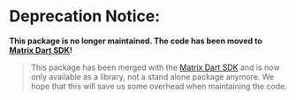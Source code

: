 # Deprecation Notice:

**This package is no longer maintained. The code has been moved to [Matrix Dart SDK](https://pub.dev/packages/matrix)!**

> This package has been merged with the [Matrix Dart SDK](https://pub.dev/packages/matrix) and is now only available as a library, not a stand alone package anymore. We hope that this will save us some overhead when maintaining the code.
